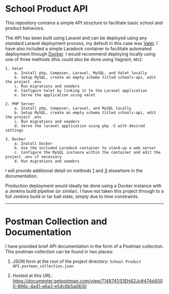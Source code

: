 # School Product API

This repository contains a simple API structure to facilitate basic school and product behaviors. 

The API has been built using Laravel and can be deployed using any standard Laravel deployment process, my default in this case was [Valet](docs/VALET.md). I have also included a simple Laradock container to facilitate automated deployment through [Docker](docs/LARADOCK.md). I would recommend deploying locally using one of three methods (this could also be done using Vagrant, etc):
    
    1. Valet
        a. Install php, Composer, Laravel, MySQL, and Valet locally
        b. Setup MySQL, create an empty schema titled schools-api, edit the project .env
        c. Run migrations and seeders
        d. Configure Valet by linking it to the Laravel application
        e. Serve the application using valet
        
    2. PHP Server
        a. Install php, Composer, Laravel, and MySQL locally 
        b. Setup MySQL, create an empty schema titled schools-api, edit the project .env
        c. Run migrations and seeders
        d. Serve the laravel application using php -S with desired settings
         
    3. Docker
        a. Install Docker
        b. Use the included Laradock container to stand-up a web server
        c. Configure the MySQL instance within the container and edit the project .env if necessary
        d. Run migrations and seeders
    
I will provide additional detail on methods [1](docs/VALET.md) and [3](docs/LARADOCK.md) elsewhere in the documentation. 

Production deployment would ideally be done using a Docker instance with a Jenkins build pipeline (or similar). I have not taken this project through to a full Jenkins build or tar ball state, simply due to time constraints. 

---

# Postman Collection and Documentation

I have provided brief API documentation in the form of a Postman collection. This postman collection can be found in two places:

1. JSON form at the root of the project directory: `School Product API.postman_collection.json` 
    
2. Hosted at this URL: https://documenter.getpostman.com/view/7148741/S1EH42Jc#474d4000-866c-4a41-a6a3-e54c6b5a0830

